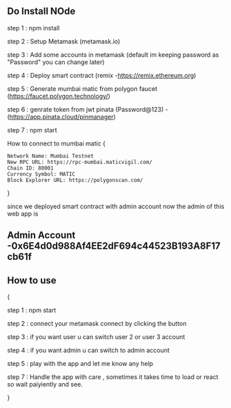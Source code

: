 ## Do Install NOde 
step 1 : npm install 

step 2 : Setup Metamask (metamask.io)

step 3 : Add some accounts in metamask (default im keeping password as "Password" you can change later) 

step 4 : Deploy smart contract (remix  -https://remix.ethereum.org) 

step 5 : Generate mumbai matic from polygon faucet (https://faucet.polygon.technology/)

step 6 : genrate token from jwt pinata (Password@123) -(https://app.pinata.cloud/pinmanager)

step 7 : npm start

How to connect to mumbai matic 
{

    Network Name: Mumbai Testnet
    New RPC URL: https://rpc-mumbai.maticvigil.com/
    Chain ID: 80001
    Currency Symbol: MATIC
    Block Explorer URL: https://polygonscan.com/
}

since we deployed smart contract with admin account now the admin of this web app is 

## Admin Account -0x6E4d0d988Af4EE2dF694c44523B193A8F17cb61f 

## How to use

{

step 1 : npm start 

step 2 : connect your metamask connect by clicking the button

step 3 : if you want user u can switch user 2 or user 3 account

step 4 : if you want admin u can switch to admin account

step 5 : play with the app and let me know any help

step 7 : Handle the app with care , sometimes it takes time to load or react so wait paiyiently and see.

}
